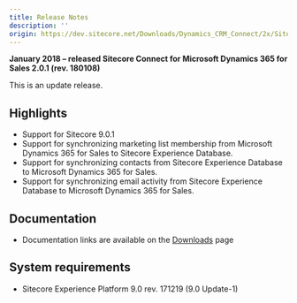 ```yaml
---
title: Release Notes
description: ''
origin: https://dev.sitecore.net/Downloads/Dynamics_CRM_Connect/2x/Sitecore_Connect_for_Microsoft_Dynamics_365_for_Sales_201/Release_Notes
---
```


**January 2018 – released Sitecore Connect for Microsoft Dynamics 365 for Sales 2.0.1 (rev. 180108)**

This is an update release.

## Highlights

-   Support for Sitecore 9.0.1
-   Support for synchronizing marketing list membership from Microsoft Dynamics 365 for Sales to Sitecore Experience Database.
-   Support for synchronizing contacts from Sitecore Experience Database to Microsoft Dynamics 365 for Sales.
-   Support for synchronizing email activity from Sitecore Experience Database to Microsoft Dynamics 365 for Sales.

## Documentation

-   Documentation links are available on the [Downloads](/downloads/Dynamics_CRM_Connect/2x/Sitecore_Connect_for_Microsoft_Dynamics_365_for_Sales_201) page

## System requirements

-   Sitecore Experience Platform 9.0 rev. 171219 (9.0 Update-1)